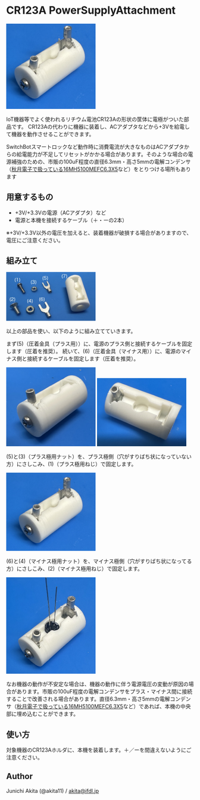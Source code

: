 # CR123A PowerSupplyAttachment


<img src="https://github.com/akita11/CR123A_PowerSupplyAttachment/blob/main/CR123A_PowerSupplyAttachment.jpg" width="240px">

IoT機器等でよく使われるリチウム電池CR123Aの形状の筐体に電極がついた部品です。
CR123Aの代わりに機器に装着し、ACアダプタなどから+3Vを給電して機器を動作させることができます。

SwitchBotスマートロックなど動作時に消費電流が大きなものはACアダプタからの給電能力が不足してリセットがかかる場合があります。そのような場合の電源補強のための、市販の100uF程度の直径6.3mm・高さ5mmの電解コンデンサ（[秋月電子で扱っている16MH5100MEFC6.3X5](https://akizukidenshi.com/catalog/g/g105002/)など）をとりつける場所もあります


## 用意するもの

- +3V/+3.3Vの電源（ACアダプタ）など
- 電源と本機を接続するケーブル（＋・ーの2本） 

※+3V/+3.3V以外の電圧を加えると、装着機器が破損する場合がありますので、電圧にご注意ください。

## 組み立て

<img src="https://github.com/akita11/CR123A_PowerSupplyAttachment/blob/main/CR123A_PowerSupplyAttachment_parts.jpg" width="240px">

以上の部品を使い、以下のように組み立てていきます。

まず(5)（圧着金具（プラス用））に、電源のプラス側と接続するケーブルを固定します（圧着を推奨）。
続いて、(6)（圧着金具（マイナス用））に、電源のマイナス側と接続するケーブルを固定します（圧着を推奨）。

<img src="https://github.com/akita11/CR123A_PowerSupplyAttachment/blob/main/CR123A_PowerSupplyAttachment_step1.jpg" width="240px">

<img src="https://github.com/akita11/CR123A_PowerSupplyAttachment/blob/main/CR123A_PowerSupplyAttachment_step1b.jpg" width="240px">

(5)と(3)（プラス極用ナット）を、プラス極側（穴がすりばち状になっていない方）にさしこみ、(1)（プラス極用ねじ）で固定します。

<img src="https://github.com/akita11/CR123A_PowerSupplyAttachment/blob/main/CR123A_PowerSupplyAttachment_step2.jpg" width="240px">

(6)と(4)（マイナス極用ナット）を、マイナス極側（穴がすりばち状になってる方）にさしこみ、(2)（マイナス極用ねじ）で固定します。

<img src="https://github.com/akita11/CR123A_PowerSupplyAttachment/blob/main/CR123A_PowerSupplyAttachment_cap.jpg" width="240px">

なお機器の動作が不安定な場合は、機器の動作に伴う電源電圧の変動が原因の場合があります。市販の100uF程度の電解コンデンサをプラス・マイナス間に接続することで改善される場合があります。直径6.3mm・高さ5mmの電解コンデンサ（[秋月電子で扱っている16MH5100MEFC6.3X5](https://akizukidenshi.com/catalog/g/g105002/)など）であれば、本機の中央部に埋め込むことができます。



## 使い方

対象機器のCR123Aホルダに、本機を装着します。＋／ーを間違えないようにご注意ください。


## Author

Junichi Akita (@akita11) / akita@ifdl.jp
